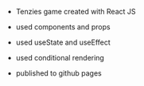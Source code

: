 - Tenzies game created with React JS

- used components and props

- used useState and useEffect

- used conditional rendering

- published to github pages
